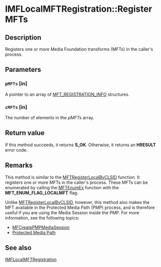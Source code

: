 # IMFLocalMFTRegistration::RegisterMFTs

## Description

Registers one or more Media Foundation transforms (MFTs) in the caller's process.

## Parameters

### `pMFTs` [in]

A pointer to an array of [MFT_REGISTRATION_INFO](https://learn.microsoft.com/windows/desktop/api/mfidl/ns-mfidl-mft_registration_info) structures.

### `cMFTs` [in]

The number of elements in the *pMFTs* array.

## Return value

If this method succeeds, it returns **S_OK**. Otherwise, it returns an **HRESULT** error code.

## Remarks

This method is similar to the [MFTRegisterLocalByCLSID](https://learn.microsoft.com/windows/desktop/api/mfapi/nf-mfapi-mftregisterlocalbyclsid) function. It registers one or more MFTs in the caller's process. These MFTs can be enumerated by calling the [MFTEnumEx](https://learn.microsoft.com/windows/desktop/api/mfapi/nf-mfapi-mftenumex) function with the **MFT_ENUM_FLAG_LOCALMFT** flag.

Unlike [MFTRegisterLocalByCLSID](https://learn.microsoft.com/windows/desktop/api/mfapi/nf-mfapi-mftregisterlocalbyclsid), however, this method also makes the MFT available in the Protected Media Path (PMP) process, and is therefore useful if you are using the Media Session inside the PMP. For more information, see the following topics:

* [MFCreatePMPMediaSession](https://learn.microsoft.com/windows/desktop/api/mfidl/nf-mfidl-mfcreatepmpmediasession)
* [Protected Media Path](https://learn.microsoft.com/windows/desktop/medfound/protected-media-path)

## See also

[IMFLocalMFTRegistration](https://learn.microsoft.com/windows/desktop/api/mfidl/nn-mfidl-imflocalmftregistration)
